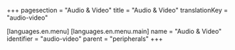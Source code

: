 +++
pagesection = "Audio & Video"
title = "Audio & Video"
translationKey = "audio-video"

[languages.en.menu]
[languages.en.menu.main]
		name = "Audio & Video"
		identifier = "audio-video"
		parent = "peripherals"
+++